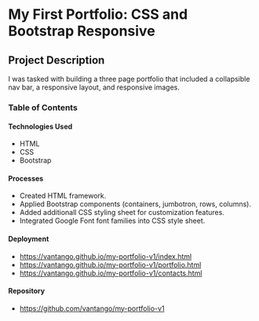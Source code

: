 # My First Portfolio: CSS and Bootstrap Responsive

## Project Description
I was tasked with building a three page portfolio that included a collapsible nav bar, a responsive layout, and responsive images.

### Table of Contents

#### Technologies Used
* HTML
* CSS
* Bootstrap

#### Processes
* Created HTML framework.
* Applied Bootstrap components (containers, jumbotron, rows, columns).
* Added additionall CSS styling sheet for customization features.
* Integrated Google Font font families into CSS style sheet.

#### Deployment
* https://vantango.github.io/my-portfolio-v1/index.html
* https://vantango.github.io/my-portfolio-v1/portfolio.html
* https://vantango.github.io/my-portfolio-v1/contacts.html

#### Repository
* https://github.com/vantango/my-portfolio-v1

